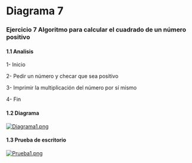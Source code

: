 # Diagrama 7
### Ejercicio 7 Algoritmo para calcular el cuadrado de un número positivo 
#### 1.1 Analisis
1-	Inicio

2-	Pedir un número y checar que sea positivo 

3-	Imprimir la multiplicación del número por sí mismo 

4-	Fin 
#### 1.2 Diagrama
[![Diagrama1.png](https://i.gyazo.com/c88b8386cd542a371287cb1165381c82.png)](https://postimg.cc/nMwrWKHt)
#### 1.3 Prueba de escritorio
[![Prueba1.png](https://i.gyazo.com/5607197b72268e2f7138fc5e021b3d6e.png)](https://postimg.cc/8j6yJHcp)
